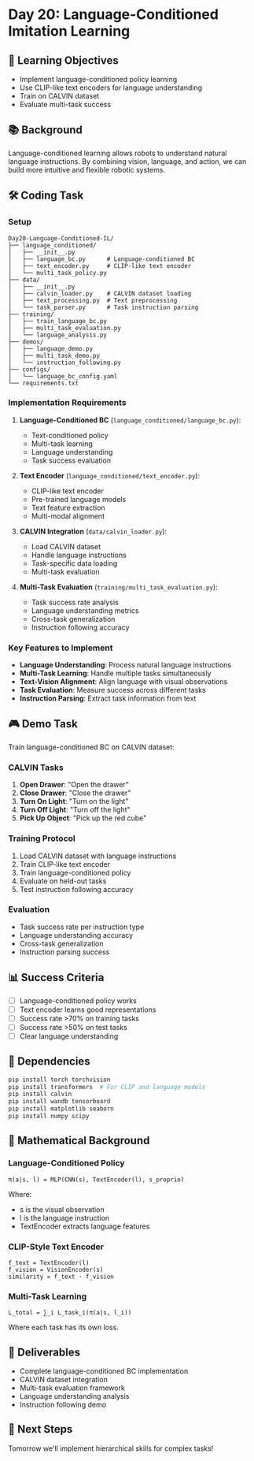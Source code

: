 # Day 20: Language-Conditioned Imitation Learning

## 🎯 Learning Objectives
- Implement language-conditioned policy learning
- Use CLIP-like text encoders for language understanding
- Train on CALVIN dataset
- Evaluate multi-task success

## 📚 Background
Language-conditioned learning allows robots to understand natural language instructions. By combining vision, language, and action, we can build more intuitive and flexible robotic systems.

## 🛠️ Coding Task

### Setup
```
Day20-Language-Conditioned-IL/
├── language_conditioned/
│   ├── __init__.py
│   ├── language_bc.py      # Language-conditioned BC
│   ├── text_encoder.py     # CLIP-like text encoder
│   └── multi_task_policy.py
├── data/
│   ├── __init__.py
│   ├── calvin_loader.py    # CALVIN dataset loading
│   ├── text_processing.py  # Text preprocessing
│   └── task_parser.py      # Task instruction parsing
├── training/
│   ├── train_language_bc.py
│   ├── multi_task_evaluation.py
│   └── language_analysis.py
├── demos/
│   ├── language_demo.py
│   ├── multi_task_demo.py
│   └── instruction_following.py
├── configs/
│   └── language_bc_config.yaml
└── requirements.txt
```

### Implementation Requirements

1. **Language-Conditioned BC** (`language_conditioned/language_bc.py`):
   - Text-conditioned policy
   - Multi-task learning
   - Language understanding
   - Task success evaluation

2. **Text Encoder** (`language_conditioned/text_encoder.py`):
   - CLIP-like text encoder
   - Pre-trained language models
   - Text feature extraction
   - Multi-modal alignment

3. **CALVIN Integration** (`data/calvin_loader.py`):
   - Load CALVIN dataset
   - Handle language instructions
   - Task-specific data loading
   - Multi-task evaluation

4. **Multi-Task Evaluation** (`training/multi_task_evaluation.py`):
   - Task success rate analysis
   - Language understanding metrics
   - Cross-task generalization
   - Instruction following accuracy

### Key Features to Implement

- **Language Understanding**: Process natural language instructions
- **Multi-Task Learning**: Handle multiple tasks simultaneously
- **Text-Vision Alignment**: Align language with visual observations
- **Task Evaluation**: Measure success across different tasks
- **Instruction Parsing**: Extract task information from text

## 🎮 Demo Task
Train language-conditioned BC on CALVIN dataset:

### CALVIN Tasks
1. **Open Drawer**: "Open the drawer"
2. **Close Drawer**: "Close the drawer"
3. **Turn On Light**: "Turn on the light"
4. **Turn Off Light**: "Turn off the light"
5. **Pick Up Object**: "Pick up the red cube"

### Training Protocol
1. Load CALVIN dataset with language instructions
2. Train CLIP-like text encoder
3. Train language-conditioned policy
4. Evaluate on held-out tasks
5. Test instruction following accuracy

### Evaluation
- Task success rate per instruction type
- Language understanding accuracy
- Cross-task generalization
- Instruction parsing success

## 📊 Success Criteria
- [ ] Language-conditioned policy works
- [ ] Text encoder learns good representations
- [ ] Success rate >70% on training tasks
- [ ] Success rate >50% on test tasks
- [ ] Clear language understanding

## 🔧 Dependencies
```bash
pip install torch torchvision
pip install transformers  # For CLIP and language models
pip install calvin
pip install wandb tensorboard
pip install matplotlib seaborn
pip install numpy scipy
```

## 📝 Mathematical Background

### Language-Conditioned Policy
```
π(a|s, l) = MLP(CNN(s), TextEncoder(l), s_proprio)
```

Where:
- s is the visual observation
- l is the language instruction
- TextEncoder extracts language features

### CLIP-Style Text Encoder
```
f_text = TextEncoder(l)
f_vision = VisionEncoder(s)
similarity = f_text · f_vision
```

### Multi-Task Learning
```
L_total = ∑_i L_task_i(π(a|s, l_i))
```

Where each task has its own loss.

## 📝 Deliverables
- Complete language-conditioned BC implementation
- CALVIN dataset integration
- Multi-task evaluation framework
- Language understanding analysis
- Instruction following demo

## 🚀 Next Steps
Tomorrow we'll implement hierarchical skills for complex tasks!

